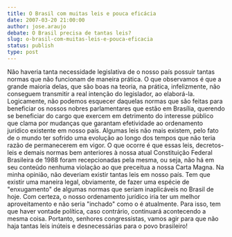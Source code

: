 ```yaml
---
title: O Brasil com muitas leis e pouca eficácia
date: 2007-03-20 21:00:00
author: jose.araujo
debate: O Brasil precisa de tantas leis?
slug: o-brasil-com-muitas-leis-e-pouca-eficacia
status: publish 
type: post
---
```


Não haveria tanta necessidade legislativa de o nosso país possuir tantas normas que não funcionam de maneira prática. O que observamos é que a grande maioria delas, que são boas na teoria, na prática, infelizmente, não conseguem transmitir a real intenção do legislador, ao elaborá-la. Logicamente, não podemos esquecer daquelas normas que são feitas para beneficiar os nossos nobres parlamentares que estão em Brasília, querendo se beneficiar do cargo que exercem em detrimento do interesse público que clama por mudanças que garantam efetividade ao ordenamento jurídico existente em nosso país. Algumas leis não mais existem, pelo fato de o mundo ter sofrido uma evolução ao longo dos tempos que não teria razão de permanecerem em vigor. O que ocorre é que essas leis, decretos-leis e demais normas bem anteriores à nossa atual Constituição Federal Brasileira de 1988 foram recepcionadas pela mesma, ou seja, não há em seu conteúdo nenhuma violação ao que preceitua a nossa Carta Magna. Na minha opinião, não deveriam existir tantas leis em nosso país. Tem que existir uma maneira legal, obviamente, de fazer uma espécie de "enxugamento" de algumas normas que seriam inaplicáveis no Brasil de hoje. Com certeza, o nosso ordenamento jurídico iria ter um melhor aproveitamento e não seria "inchado" como o é atualmente. Para isso, tem que haver vontade política, caso contrário, continuará acontecendo a mesma coisa. Portanto, senhores congressistas, vamos agir para que não haja tantas leis inúteis e desnecessárias para o povo brasileiro!
